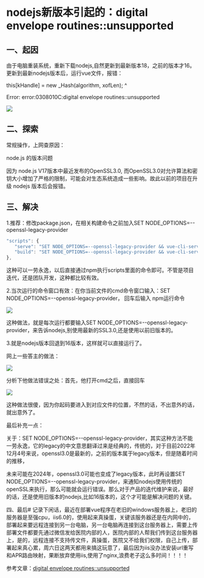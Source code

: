 # nodejs新版本引起的：digital envelope routines::unsupported

## 一、起因

由于电脑重装系统，重新下载nodejs,自然更新到最新版本18，之前的版本才16。更新到最新nodejs版本后，运行vue文件，报错：

this[kHandle] = new _Hash(algorithm, xofLen);
^

Error: error:0308010C:digital envelope routines::unsupported

<img src="/public/2024-06-04-1.png"  />

## 二、探索

常规操作，上网查原因：

node.js 的版本问题

因为 node.js V17版本中最近发布的OpenSSL3.0, 而OpenSSL3.0对允许算法和密钥大小增加了严格的限制，可能会对生态系统造成一些影响。故此以前的项目在升级 nodejs 版本后会报错。

## 三、解决

1.推荐：修改package.json，在相关构建命令之前加入SET NODE_OPTIONS=--openssl-legacy-provider

```js
"scripts": {
   "serve": "SET NODE_OPTIONS=--openssl-legacy-provider && vue-cli-service serve",
   "build": "SET NODE_OPTIONS=--openssl-legacy-provider && vue-cli-service build"
},
```

这种可以一劳永逸，以后直接通过npm执行scripts里面的命令即可。不管是项目迭代，还是团队开发，这种都比较有效。

2.当次运行的命令窗口有效：在你当前文件的cmd命令窗口输入：SET NODE_OPTIONS=--openssl-legacy-provider， 回车后输入 npm运行命令

<img src="/public/2024-06-04-2.png"  />

这种做法，就是每次运行都要输入SET NODE_OPTIONS=--openssl-legacy-provider，来告诉nodejs,别使用最新的SSL3.0,还是使用以前旧版本的。

3.就是nodejs版本回退到16版本，这样就可以直接运行了。

网上一些答主的做法：

<img src="/public/2024-06-04-3.png"  />

 分析下他做法错误之处：首先，他打开cmd之后，直接回车

 <img src="/public/2024-06-04-4.png"  />

 这种做法很傻，因为你起码要进入到对应文件的位置，不然的话，不出意外的话，就出意外了。

<span class="c-red"> 最后补充一点：</span>

关于：SET NODE_OPTIONS=--openssl-legacy-provider，其实这种方法不能一劳永逸，它的legacy的中文意思翻译过来是经典的，传统的，对于目前2022年12月4号来说，openssl3.0是最新的，之前的版本属于legacy版本，但是随着时间的推移，

未来可能在2024年，openssl3.0可能也变成了legacy版本，此时再设置SET NODE_OPTIONS=--openssl-legacy-provider，来通知nodejs使用传统的openSSL来执行，那么可能就会运行错误。那么对于产品的迭代维护来说，最好的话，还是使用旧版本的nodejs,比如16版本的，这个才可能是解决问题的关键。

四、最后#
记录下闲话，最近在部署vue程序在老旧的windows服务器上，老旧的服务器是至强cpu，iis6.0的，使用起来真操蛋，关键该服务器还是在内网中的，部署起来要远程连接到另一台电脑，另一台电脑再连接到这台服务器上，需要上传部署文件都要先通过微信发给医院内部的人，医院内部的人帮我们传到这台服务器上，是的，远程连接不支持传文件，真操蛋，医院又不给我们权限，自己上传，部署起来真心累，周六日这两天都用来搞这玩意了，最后因为iis没办法安装url重写和APR路由映射，果断放弃使用iis,使用了nginx,浪费老子这么多时间！！！！


参考文章：<a class="cursor-pointer" target="_blank" href="https://www.cnblogs.com/hmy-666/p/16949982.html">digital envelope routines::unsupported</a>